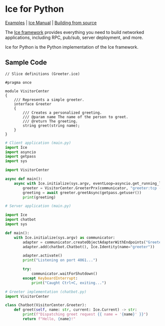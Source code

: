 # Ice for Python

[Examples] | [Ice Manual] | [Building from source]

The [Ice framework] provides everything you need to build networked applications,
including RPC, pub/sub, server deployment, and more.

Ice for Python is the Python implementation of the Ice framework.

## Sample Code

```slice
// Slice definitions (Greeter.ice)

#pragma once

module VisitorCenter
{
    /// Represents a simple greeter.
    interface Greeter
    {
        /// Creates a personalized greeting.
        /// @param name The name of the person to greet.
        /// @return The greeting.
        string greet(string name);
    }
}
```

```python
# Client application (main.py)
import Ice
import asyncio
import getpass
import sys

import VisitorCenter

async def main():
    async with Ice.initialize(sys.argv, eventLoop=asyncio.get_running_loop()) as communicator:
        greeter = VisitorCenter.GreeterPrx(communicator, "greeter:tcp -h localhost -p 4061")
        greeting = await greeter.greetAsync(getpass.getuser())
        print(greeting)
```

```python
# Server application (main.py)

import Ice
import chatbot
import sys

def main():
    with Ice.initialize(sys.argv) as communicator:
        adapter = communicator.createObjectAdapterWithEndpoints("GreeterAdapter", "tcp -p 4061")
        adapter.add(chatbot.Chatbot(), Ice.Identity(name="greeter"))

        adapter.activate()
        print("Listening on port 4061...")

        try:
            communicator.waitForShutdown()
        except KeyboardInterrupt:
            print("Caught Ctrl+C, exiting...")
```

```python
# Greeter implementation (chatbot.py)
import VisitorCenter

class Chatbot(VisitorCenter.Greeter):
    def greet(self, name: str, current: Ice.Current) -> str:
        print(f"Dispatching greet request {{ name = '{name}' }}")
        return f"Hello, {name}!"
```

[Examples]: https://github.com/zeroc-ice/ice-demos/tree/main/python
[Ice Manual]: https://doc.zeroc.com/ice/3.7
[Building from source]: ./BUILDING.md
[Ice framework]: https://github.com/zeroc-ice/ice
